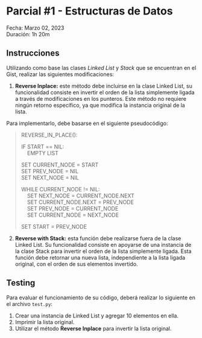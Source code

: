 # Parcial #1 - Estructuras de Datos

Fecha: Marzo 02, 2023  
Duración: 1h 20m

## Instrucciones

Utilizando como base las clases *Linked List* y *Stack* que se encuentran en el Gist, realizar las siguientes modificaciones:

1) **Reverse Inplace:** este método debe incluirse en la clase Linked List, su funcionalidad consiste en invertir el orden de la lista simplemente ligada a través de modificaciones en los punteros. Este método no requiere ningún retorno específico, ya que modifica la instancia original de la lista.

Para implementarlo, debe basarse en el siguiente pseudocódigo: 

> REVERSE_IN_PLACE():
>
>
> IF START == NIL:  
> &nbsp;&nbsp;&nbsp;&nbsp;EMPTY LIST  
> 
> SET CURRENT_NODE = START  
> SET PREV_NODE = NIL  
> SET NEXT_NODE = NIL  
> 
> WHILE CURRENT_NODE != NIL:  
>&nbsp;&nbsp;&nbsp;&nbsp;SET NEXT_NODE = CURRENT_NODE.NEXT  
>&nbsp;&nbsp;&nbsp;&nbsp;SET CURRENT_NODE.NEXT = PREV_NODE  
>&nbsp;&nbsp;&nbsp;&nbsp;SET PREV_NODE = CURRENT_NODE  
>&nbsp;&nbsp;&nbsp;&nbsp;SET CURRENT_NODE = NEXT_NODE 
>  
>SET START = PREV_NODE

2) **Reverse with Stack:** esta función debe realizarse fuera de la clase Linked List. Su funcionalidad consiste en apoyarse de una instancia de la clase Stack para invertir el orden de la lista simplemente ligada. Esta función debe retornar una nueva lista, independiente a la lista ligada original, con el orden de sus elementos invertido.


## Testing

Para evaluar el funcionamiento de su código, deberá realizar lo siguiente en el archivo `test.py`:

1) Crear una instancia de Linked List y agregar 10 elementos en ella.
2) Imprimir la lista original.
3) Utilizar el método **Reverse Inplace** para invertir la lista original.
